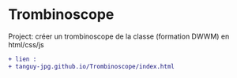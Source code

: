# Trombinoscope
Project: créer un trombinoscope de la classe (formation DWWM) en html/css/js


```diff
+ lien :
+ tanguy-jpg.github.io/Trombinoscope/index.html

```
